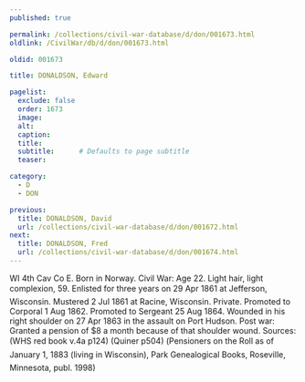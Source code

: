 ```yaml
---
published: true

permalink: /collections/civil-war-database/d/don/001673.html
oldlink: /CivilWar/db/d/don/001673.html

oldid: 001673

title: DONALDSON, Edward

pagelist:
  exclude: false
  order: 1673
  image: 
  alt:
  caption:
  title:
  subtitle:      # Defaults to page subtitle
  teaser:

category: 
  - D 
  - DON

previous:
  title: DONALDSON, David
  url: /collections/civil-war-database/d/don/001672.html  
next:
  title: DONALDSON, Fred
  url: /collections/civil-war-database/d/don/001674.html   
---
```

WI 4th Cav Co E. Born in Norway. Civil War: Age 22. Light hair, light complexion, 5&#146;9&#148;. Enlisted for three years on 29 Apr 1861 at Jefferson, Wisconsin. Mustered 2 Jul 1861 at Racine, Wisconsin. Private. Promoted to Corporal 1 Aug 1862. Promoted to Sergeant 25 Aug 1864. Wounded in his right shoulder on 27 Apr 1863 in the assault on Port Hudson. Post war: Granted a pension of $8 a month because of that shoulder wound. Sources: (WHS red book v.4a p124) (Quiner p504) (&#147;Pensioners on the Roll as of January 1, 1883 (living in Wisconsin)&#148;, Park Genealogical Books, Roseville, Minnesota, publ. 1998)